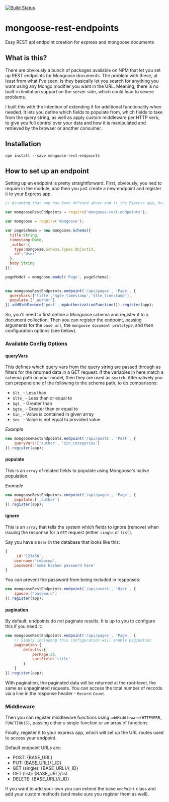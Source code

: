 [![Build Status](https://travis-ci.org/jraede/mongoose-rest-endpoints.png?branch=master)](https://travis-ci.org/jraede/mongoose-rest-endpoints)

mongoose-rest-endpoints
=======================

Easy REST api endpoint creation for express and mongoose documents

## What is this?

There are obviously a bunch of packages available on NPM that let you set up REST endpoints for Mongoose documents. The problem with these, at least from what I've seen, is they basically let you search for anything you want using any Mongo modifier you want in the URL. Meaning, there is no built-in limitation support on the server side, which could lead to severe problems.

I built this with the intention of extending it for additional functionality when needed. It lets you define which fields to populate from, which fields to take from the query string, as well as apply custom middleware per HTTP verb, to give you full control over your data and how it is manipulated and retrieved by the browser or another consumer.

## Installation

`npm install --save mongoose-rest-endpoints`

## How to set up an endpoint

Setting up an endpoint is pretty straightforward. First, obviously, you ned to require in the module, and then you just create a new endpoint and register it to your Express app.

```javascript
// Assuming that app has been defined above and is the Express app, before starting the server.

var mongooseRestEndpoints = require('mongoose-rest-endpoints');

var mongoose = require('mongoose');

var pageSchema = new mongoose.Schema({
  title:String,
  timestamp:Date,
  _author:{
    type:mongoose.Schema.Types.ObjectId,
    ref:'User'
  },
  body:String
});

pageModel = mongoose.model('Page', pageSchema);
  

new mongooseRestEndpoints.endpoint('/api/pages', 'Page', {
  queryVars:['title','$gte_timestamp','$lte_timestamp'],
  populate:['_author']
}).addMiddleware('post', myAuthorizationFunction()).register(app);
```

So, you'll need to first define a Mongoose schema and register it to a document collection. Then you can register the endpoint, passing arguments for the `base url`, the `mongoose document prototype`, and then configuration options (see below).

### Available Config Options
#### queryVars
This defines which query vars from the query string are passed through as filters for the returned data in a GET request. If the variables in here match a schema path on your model, then they are used as `$match`. Alternatively you can prepend one of the following to the schema path, to do comparisons: 
* `$lt_` - Less than
* `$lte_` - Less than or equal to
* `$gt_` - Greater than
* `$gte_` - Greater than or equal to
* `$in_` - Value is contained in given array
* `$ne_` - Value is not equal to provided value.

*Example*

```javascript
new mongooseRestEndpoints.endpoint('/api/posts', 'Post', {
	queryVars:['author', '$in_categories']
}).register(app);
```

#### populate
This is an `array` of related fields to populate using Mongoose's native population.

*Example*
```javascript
new mongooseRestEndpoints.endpoint('/api/pages', 'Page', {
	populate:['_author']
}).register(app);
```

#### ignore
This is an `array` that tells the system which fields to ignore (remove) when issuing the response for a `GET` request (either `single` or `list`).

Say you have a `User` in the database that looks like this:

```javascript
{
	_id:'123456',
	username:'robocop',
	password:'some hashed password here'
}
```

You can prevent the password from being included in responses:

```javascript
new mongooseRestEndpoints.endpoint('/api/users', 'User', {
	ignore:['password']
}).register(app);
```

#### pagination
By default, endpoints do *not* paginate results. It is up to you to configure this if you need it:

```javascript
new mongooseRestEndpoints.endpoint('/api/pages', 'Page', {
	// Simply including this configuration will enable pagination
	pagination:{
		defaults:{
			perPage:20,
			sortField:'title'
		}
	}
}).register(app);
```

With pagination, the paginated data will be returned at the root-level, the same as unpaginated requests. You can access the total number of records via a line in the response header - `Record-Count`.
		
### Middleware

Then you can register middleware functions using `addMiddleware(HTTPVERB, FUNCTION(S)`, passing either a single function or an array of functions.

Finally, register it to your express app, which will set up the URL routes used to access your endpoint.

Default endpoint URLs are:

* POST: {BASE_URL}
* PUT: {BASE_URL}/{_ID}
* GET (single): {BASE_URL}/{_ID}
* GET (list): {BASE_URL}/list
* DELETE: {BASE_URL}/{_ID}

If you want to add your own you can extend the base `endPoint` class and add your custom methods (and make sure you register them as well).

